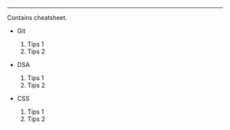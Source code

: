 ----

Contains cheatsheet.

- Git 
  1. Tips 1
  2. Tips 2
  
- DSA
  1. Tips 1
  2. Tips 2

- CSS 
  1. Tips 1
  2. Tips 2
